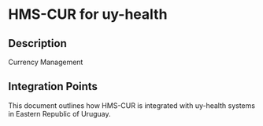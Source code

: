 # HMS-CUR for uy-health

## Description

Currency Management

## Integration Points

This document outlines how HMS-CUR is integrated with uy-health systems in Eastern Republic of Uruguay.
